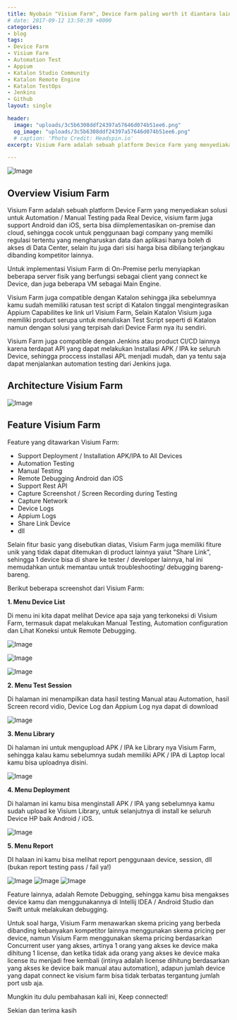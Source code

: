 ```yaml
---
title: Nyobain "Visium Farm", Device Farm paling worth it diantara lainnya, Bisa On-Prem juga!
# date: 2017-09-12 13:50:39 +0000
categories:
- blog
tags:
- Device Farm
- Visium Farm
- Automation Test
- Appium
- Katalon Studio Community
- Katalon Remote Engine
- Katalon TestOps
- Jenkins
- Github
layout: single

header:
  image: "uploads/3c5b6308ddf24397a57646d074b51ee6.png"
  og_image: "uploads/3c5b6308ddf24397a57646d074b51ee6.png"
  # caption: 'Photo Credit: Headspin.io'
excerpt: Visium Farm adalah sebuah platform Device Farm yang menyediakan solusi untuk Automation / Manual Testing pada Real Device, bisa diimplementasikan on-premise dan cloud, support Android dan iOS juga dengan harga terjangkau dibanding kompetitor lainnya!

---
```


![Image](http://res.cloudinary.com/dr15yjl8w/image/upload/v1701935757/public/eoxdqhcargqeeecycoor.png)

## **Overview Visium Farm**

Visium Farm adalah sebuah platform Device Farm yang menyediakan solusi untuk Automation / Manual Testing pada Real Device, visium farm juga support Android dan iOS, serta bisa diimplementasikan on-premise dan cloud,  sehingga cocok untuk penggunaan bagi company yang memilki regulasi tertentu yang mengharuskan data dan aplikasi hanya boleh di akses di Data Center, selain itu juga dari sisi harga bisa dibilang terjangkau dibanding kompetitor lainnya.

Untuk implementasi Visium Farm di On-Premise perlu menyiapkan beberapa server fisik yang berfungsi sebagai client yang connect ke Device, dan juga beberapa VM sebagai Main Engine.

Visium Farm juga compatible dengan Katalon sehingga jika sebelumnya kamu sudah memiliki ratusan test script di Katalon tinggal mengintegrasikan Appium Capabilites ke link url Visium Farm, Selain Katalon Visium juga memiliki product serupa untuk menuliskan Test Script seperti di Katalon namun dengan solusi yang terpisah dari Device Farm nya itu sendiri.

Visium Farm juga compatible dengan Jenkins atau product CI/CD lainnya karena terdapat API yang dapat melakukan Installasi APK / IPA ke seluruh Device, sehingga proccess installasi APL menjadi mudah, dan ya tentu saja dapat menjalankan automation testing dari Jenkins juga.

## **Architecture Visium Farm**

![Image](http://res.cloudinary.com/dr15yjl8w/image/upload/v1701936093/public/wemcuzyzddlmbowfvctt.png)


## **Feature Visium Farm**

Feature yang ditawarkan Visium Farm:
- Support Deployment / Installation APK/IPA to All Devices
- Automation Testing
- Manual Testing
- Remote Debugging Android dan iOS
- Support Rest API
- Capture Screenshot / Screen Recording during Testing
- Capture Network
- Device Logs
- Appium Logs
- Share Link Device
- dll

Selain fitur basic yang disebutkan diatas, Visium Farm juga memiliki fiture unik yang tidak dapat ditemukan di product lainnya yaiut "Share Link", sehingga 1 device bisa di share ke tester / developer lainnya, hal ini memudahkan untuk memantau untuk troubleshooting/ debugging bareng-bareng.


Berikut beberapa screenshot dari Visium Farm:

**1. Menu Device List**

Di menu ini kita dapat melihat Device apa saja yang terkoneksi di Visium Farm, termasuk dapat melakukan Manual Testing, Automation configuration dan Lihat Koneksi untuk Remote Debugging.

![Image](http://res.cloudinary.com/dr15yjl8w/image/upload/v1701936702/public/c5nyxcdnuvk7czijnvpc.png)

![Image](http://res.cloudinary.com/dr15yjl8w/image/upload/v1701937515/public/sqwhmpafmtf14dflicau.png)

![Image](http://res.cloudinary.com/dr15yjl8w/image/upload/v1701937533/public/lu3iawfq7bx45dwpi4uv.png)


**2. Menu Test Session**

Di halaman ini menampilkan data hasil testing Manual atau Automation, hasil Screen record vidio, Device Log dan Appium Log nya dapat di download

![Image](http://res.cloudinary.com/dr15yjl8w/image/upload/v1701936788/public/glrpunk4szz8g8vhcakb.png)

**3. Menu Library**

Di halaman ini untuk mengupload APK / IPA ke Library nya Visium Farm, sehingga kalau kamu sebelumnya sudah memiliki APK / IPA di Laptop local kamu bisa uploadnya disini.

![Image](http://res.cloudinary.com/dr15yjl8w/image/upload/v1701937001/public/nt9ddrvsg2rstixaa7xw.png)

**4. Menu Deployment**

Di halaman ini kamu bisa menginstall APK / IPA yang sebelumnya kamu sudah upload ke Visium Library, untuk selanjutnya di install ke seluruh Device HP baik Android / iOS.

![Image](http://res.cloudinary.com/dr15yjl8w/image/upload/v1701937119/public/ho3lenqvjv9uo2wo59gr.png)

**5. Menu Report**

DI halaan ini kamu bisa melihat report penggunaan device, session, dll (bukan report testing pass / fail ya!)

![Image](http://res.cloudinary.com/dr15yjl8w/image/upload/v1701937280/public/n9noh0eycditbfiztavv.png)
![Image](http://res.cloudinary.com/dr15yjl8w/image/upload/v1701937298/public/gvqzdifhgdgj1dbec2sj.png)
![Image](http://res.cloudinary.com/dr15yjl8w/image/upload/v1701937308/public/b6tioj7nfkynyp1mp7oh.png)

Feature lainnya, adalah Remote Debugging, sehingga kamu bisa mengakses device kamu dan menggunakannya di Intellij IDEA / Android Studio dan Swift untuk melakukan debugging.

Untuk soal harga, Visium Farm menawarkan skema pricing yang berbeda dibanding kebanyakan kompetitor lainnya menggunakan skema pricing per device, namun Visium Farm menggunakan skema pricing berdasarkan Concurrent user yang akses, artinya 1 orang yang akses ke device maka dihitung 1 license, dan ketika tidak ada orang yang akses ke device maka license itu menjadi free kembali (intinya adalah license dihitung berdasarkan yang akses ke device baik manual atau automation), adapun jumlah device yang dapat connect ke visium farm bisa tidak terbatas tergantung jumlah port usb aja.

Mungkin itu dulu pembahasan kali ini, Keep connected!

Sekian dan terima kasih
